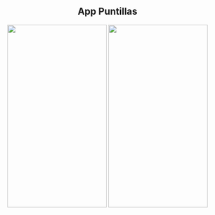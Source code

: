 <div align="Center">
  <h2 align="Center">App Puntillas</h2>
  <p float="left">
    <img src="https://i.imgur.com/K1Xxynh.png" width="226" height="416">  
    <img src="https://i.imgur.com/LIHUFYB.png" width="226" height="416">
  </p>
</div>
